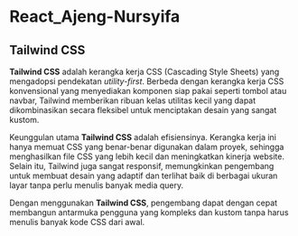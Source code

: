 # React_Ajeng-Nursyifa

## Tailwind CSS

**Tailwind CSS** adalah kerangka kerja CSS (Cascading Style Sheets) yang mengadopsi pendekatan _utility-first_. Berbeda dengan kerangka kerja CSS konvensional yang menyediakan komponen siap pakai seperti tombol atau navbar, Tailwind memberikan ribuan kelas utilitas kecil yang dapat dikombinasikan secara fleksibel untuk menciptakan desain yang sangat kustom.

Keunggulan utama **Tailwind CSS** adalah efisiensinya. Kerangka kerja ini hanya memuat CSS yang benar-benar digunakan dalam proyek, sehingga menghasilkan file CSS yang lebih kecil dan meningkatkan kinerja website. Selain itu, Tailwind juga sangat responsif, memungkinkan pengembang untuk membuat desain yang adaptif dan terlihat baik di berbagai ukuran layar tanpa perlu menulis banyak media query.

Dengan menggunakan **Tailwind CSS**, pengembang dapat dengan cepat membangun antarmuka pengguna yang kompleks dan kustom tanpa harus menulis banyak kode CSS dari awal.
